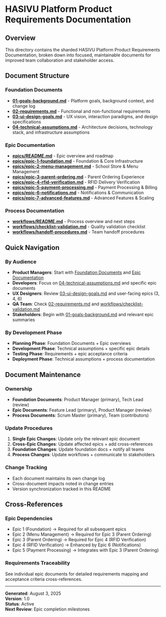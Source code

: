 # HASIVU Platform Product Requirements Documentation

## Overview

This directory contains the sharded HASIVU Platform Product Requirements Documentation, broken down into focused, maintainable documents for improved team collaboration and stakeholder access.

## Document Structure

### Foundation Documents
- **[01-goals-background.md](01-goals-background.md)** - Platform goals, background context, and change log
- **[02-requirements.md](02-requirements.md)** - Functional and non-functional requirements
- **[03-ui-design-goals.md](03-ui-design-goals.md)** - UX vision, interaction paradigms, and design specifications
- **[04-technical-assumptions.md](04-technical-assumptions.md)** - Architecture decisions, technology stack, and infrastructure assumptions

### Epic Documentation
- **[epics/README.md](epics/README.md)** - Epic overview and roadmap
- **[epics/epic-1-foundation.md](epics/epic-1-foundation.md)** - Foundation & Core Infrastructure
- **[epics/epic-2-menu-management.md](epics/epic-2-menu-management.md)** - School Store & Menu Management
- **[epics/epic-3-parent-ordering.md](epics/epic-3-parent-ordering.md)** - Parent Ordering Experience
- **[epics/epic-4-rfid-verification.md](epics/epic-4-rfid-verification.md)** - RFID Delivery Verification
- **[epics/epic-5-payment-processing.md](epics/epic-5-payment-processing.md)** - Payment Processing & Billing
- **[epics/epic-6-notifications.md](epics/epic-6-notifications.md)** - Notifications & Communication
- **[epics/epic-7-advanced-features.md](epics/epic-7-advanced-features.md)** - Advanced Features & Scaling

### Process Documentation
- **[workflows/README.md](workflows/README.md)** - Process overview and next steps
- **[workflows/checklist-validation.md](workflows/checklist-validation.md)** - Quality validation checklist
- **[workflows/handoff-procedures.md](workflows/handoff-procedures.md)** - Team handoff procedures

## Quick Navigation

### By Audience
- **Product Managers**: Start with [Foundation Documents](#foundation-documents) and [Epic Documentation](#epic-documentation)
- **Developers**: Focus on [04-technical-assumptions.md](04-technical-assumptions.md) and specific epic documents
- **UX Designers**: Review [03-ui-design-goals.md](03-ui-design-goals.md) and user-facing epics (3, 4, 6)
- **QA Team**: Check [02-requirements.md](02-requirements.md) and [workflows/checklist-validation.md](workflows/checklist-validation.md)
- **Stakeholders**: Begin with [01-goals-background.md](01-goals-background.md) and relevant epic summaries

### By Development Phase
- **Planning Phase**: Foundation Documents + Epic overviews
- **Development Phase**: Technical assumptions + specific epic details
- **Testing Phase**: Requirements + epic acceptance criteria
- **Deployment Phase**: Technical assumptions + process documentation

## Document Maintenance

### Ownership
- **Foundation Documents**: Product Manager (primary), Tech Lead (review)
- **Epic Documents**: Feature Lead (primary), Product Manager (review)
- **Process Documents**: Scrum Master (primary), Team (contributors)

### Update Procedures
1. **Single Epic Changes**: Update only the relevant epic document
2. **Cross-Epic Changes**: Update affected epics + add cross-references
3. **Foundation Changes**: Update foundation docs + notify all teams
4. **Process Changes**: Update workflows + communicate to stakeholders

### Change Tracking
- Each document maintains its own change log
- Cross-document impacts noted in change entries
- Version synchronization tracked in this README

## Cross-References

### Epic Dependencies
- Epic 1 (Foundation) → Required for all subsequent epics
- Epic 2 (Menu Management) → Required for Epic 3 (Parent Ordering)
- Epic 3 (Parent Ordering) → Required for Epic 4 (RFID Verification)
- Epic 4 (RFID Verification) → Enhanced by Epic 6 (Notifications)
- Epic 5 (Payment Processing) → Integrates with Epic 3 (Parent Ordering)

### Requirements Traceability
See individual epic documents for detailed requirements mapping and acceptance criteria cross-references.

---

**Generated**: August 3, 2025  
**Version**: 1.0  
**Status**: Active  
**Next Review**: Epic completion milestones